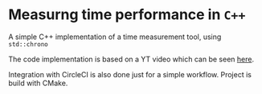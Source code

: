 # Measurng time performance in `C++`

A simple C++ implementation of a time measurement tool, using `std::chrono`  

The code implementation is based on a YT video which can be seen [here](https://www.youtube.com/watch?v=YG4jexlSAjc&t=610s).

Integration with CircleCI is also done just for a simple workflow.
Project is build with CMake.
